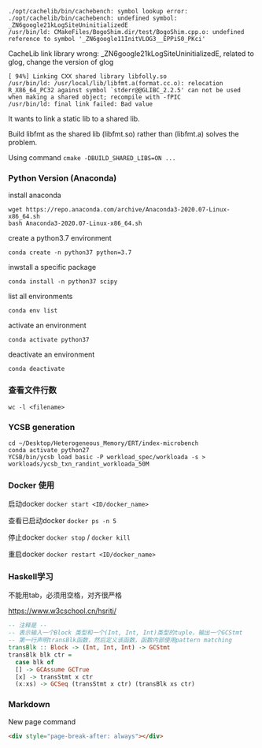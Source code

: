 ```
./opt/cachelib/bin/cachebench: symbol lookup error: ./opt/cachelib/bin/cachebench: undefined symbol: _ZN6google21kLogSiteUninitializedE
/usr/bin/ld: CMakeFiles/BogoShim.dir/test/BogoShim.cpp.o: undefined reference to symbol '_ZN6google11InitVLOG3__EPPiS0_PKci'
```

CacheLib link library wrong: _ZN6google21kLogSiteUninitializedE, related to glog, change the version of glog





```
[ 94%] Linking CXX shared library libfolly.so
/usr/bin/ld: /usr/local/lib/libfmt.a(format.cc.o): relocation R_X86_64_PC32 against symbol `stderr@@GLIBC_2.2.5' can not be used when making a shared object; recompile with -fPIC
/usr/bin/ld: final link failed: Bad value
```

It wants to link a static lib to a shared lib.

Build libfmt as the shared lib (libfmt.so) rather than (libfmt.a) solves the problem.

Using command `cmake -DBUILD_SHARED_LIBS=ON ...`



### Python Version (Anaconda)

install anaconda

```shell
wget https://repo.anaconda.com/archive/Anaconda3-2020.07-Linux-x86_64.sh
bash Anaconda3-2020.07-Linux-x86_64.sh
```

create a python3.7 environment

```shell
conda create -n python37 python=3.7
```

inwstall a specific package

```shell
conda install -n python37 scipy
```

list all environments

```shell
conda env list
```

activate an environment

```shell
conda activate python37
```

deactivate an environment

```shell
conda deactivate
```



### 查看文件行数

```shell
wc -l <filename>
```



### YCSB generation

```shell
cd ~/Desktop/Heterogeneous_Memory/ERT/index-microbench
conda activate python27
YCSB/bin/ycsb load basic -P workload_spec/workloada -s > workloads/ycsb_txn_randint_workloada_50M
```



### Docker 使用

启动docker `docker start <ID/docker_name>`

查看已启动docker `docker ps -n 5`

停止docker `docker stop` / `docker kill`

重启docker `docker restart <ID/docker_name>`



### Haskell学习

不能用tab，必须用空格，对齐很严格

https://www.w3cschool.cn/hsriti/

```haskell
-- 注释是 --
-- 表示输入一个Block 类型和一个(Int, Int, Int)类型的tuple，输出一个GCStmt
-- 第一行声明transBlk函数，然后定义该函数，函数内部使用pattern matching
transBlk :: Block -> (Int, Int, Int) -> GCStmt
transBlk blk ctr =
  case blk of
  [] -> GCAssume GCTrue
  [x] -> transStmt x ctr
  (x:xs) -> GCSeq (transStmt x ctr) (transBlk xs ctr)
```



### Markdown

New page command

```markdown
<div style="page-break-after: always"></div>
```

